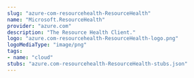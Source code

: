 ```yaml
---
slug: "azure-com-resourcehealth-ResourceHealth"
name: "Microsoft.ResourceHealth"
provider: "azure.com"
description: "The Resource Health Client."
logo: "azure.com-resourcehealth-ResourceHealth-logo.png"
logoMediaType: "image/png"
tags:
- name: "cloud"
stubs: "azure.com-resourcehealth-ResourceHealth-stubs.json"
---
```

